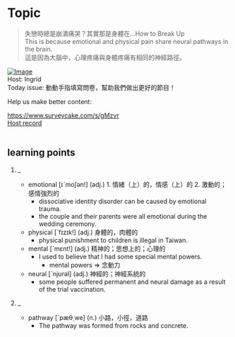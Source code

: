 # Topic

> 失戀時總是崩潰痛哭？其實那是身體在...How to Break Up <br>
> This is because emotional and physical pain share neural pathways in the brain. <br>
> 這是因為大腦中，心理疼痛與身體疼痛有相同的神經路徑。 <br>

[![Image](https://cdn.voicetube.com/assets/thumbnails/ylH_IDjQ6fI.jpg)](https://www.youtube.com/embed/ylH_IDjQ6fI?rel=0&showinfo=0&cc_load_policy=0&controls=1&autoplay=1&iv_load_policy=3&playsinline=1&wmode=transparent&start=38&end=46&enablejsapi=1&origin=https://tw.voicetube.com&widgetid=1)<br>
Host: Ingrid
<br>Today issue: 動動手指填寫問卷，幫助我們做出更好的節目！

Help us make better content:

https://www.surveycake.com/s/gMzvr
<br>
[Host record](https://cdn.voicetube.com/everyday_records/4934/1606279577.mp3)
<br><br>
## learning points
1. _
	* emotional [ɪˋmoʃən!] (adj.) 1. 情緒（上）的，情感（上）的 2. 激動的；感情強烈的
		- dissociative identity disorder can be caused by emotional trauma.
		- the couple and their parents were all emotional during the wedding ceremony.
	* physical [ˋfɪzɪk!] (adj.) 身體的，肉體的
		- physical punishment to children is illegal in Taiwan.
	* mental [ˋmɛnt!] (adj.) 精神的；思想上的；心理的
		- I used to believe that I had some special mental powers.
			+ mental powers => 念動力
	* neural [ˋnjʊrəl] (adj.) 神經的；神經系統的
		- some people suffered permanent and neural damage as a result of the trial vaccination.

2. _
	* pathway [ˋpæθ͵we] (n.) 小路，小徑，道路
		- The pathway was formed from rocks and concrete.
